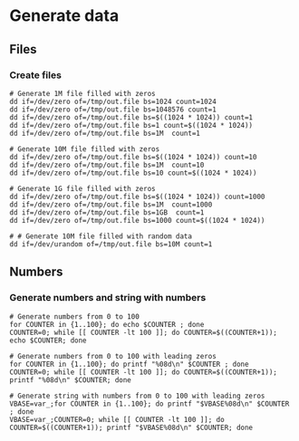 # Generate data

## Files

### Create files

    # Generate 1M file filled with zeros
    dd if=/dev/zero of=/tmp/out.file bs=1024 count=1024
    dd if=/dev/zero of=/tmp/out.file bs=1048576 count=1
    dd if=/dev/zero of=/tmp/out.file bs=$((1024 * 1024)) count=1
    dd if=/dev/zero of=/tmp/out.file bs=1 count=$((1024 * 1024))
    dd if=/dev/zero of=/tmp/out.file bs=1M  count=1
    
    # Generate 10M file filled with zeros
    dd if=/dev/zero of=/tmp/out.file bs=$((1024 * 1024)) count=10
    dd if=/dev/zero of=/tmp/out.file bs=1M  count=10
    dd if=/dev/zero of=/tmp/out.file bs=10 count=$((1024 * 1024))
    
    # Generate 1G file filled with zeros
    dd if=/dev/zero of=/tmp/out.file bs=$((1024 * 1024)) count=1000
    dd if=/dev/zero of=/tmp/out.file bs=1M  count=1000
    dd if=/dev/zero of=/tmp/out.file bs=1GB  count=1
    dd if=/dev/zero of=/tmp/out.file bs=1000 count=$((1024 * 1024))
    
    # # Generate 10M file filled with random data
    dd if=/dev/urandom of=/tmp/out.file bs=10M count=1

## Numbers

### Generate numbers and string with numbers

    # Generate numbers from 0 to 100
    for COUNTER in {1..100}; do echo $COUNTER ; done
    COUNTER=0; while [[ COUNTER -lt 100 ]]; do COUNTER=$((COUNTER+1)); echo $COUNTER; done
    
    # Generate numbers from 0 to 100 with leading zeros
    for COUNTER in {1..100}; do printf "%08d\n" $COUNTER ; done
    COUNTER=0; while [[ COUNTER -lt 100 ]]; do COUNTER=$((COUNTER+1)); printf "%08d\n" $COUNTER; done
    
    # Generate string with numbers from 0 to 100 with leading zeros
    VBASE=var_;for COUNTER in {1..100}; do printf "$VBASE%08d\n" $COUNTER ; done
    VBASE=var_;COUNTER=0; while [[ COUNTER -lt 100 ]]; do COUNTER=$((COUNTER+1)); printf "$VBASE%08d\n" $COUNTER; done

